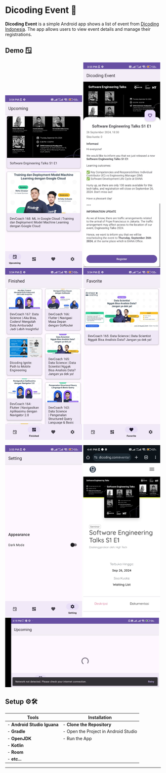 # Dicoding Event 🥳

**Dicoding Event** is a simple Android app shows a list of event from [Dicoding Indonesia](https://www.dicoding.com/events). The app allows users to view event details and manage their registrations.

## Demo 🪟 

<img src="demo-img/upcoming.jpg" width="249" alt="Demo 1" /> <img src="demo-img/detail.jpg" width="249" alt="Demo 2" /> <img src="demo-img/finished.jpg" width="249" alt="Demo 3" /> <img src="demo-img/favorite.jpg" width="249" alt="Demo 4" />

<img src="demo-img/theme.jpg" width="249" alt="Demo 5" /> <img src="demo-img/register.jpg" width="249" alt="Demo 6" /> <img src="demo-img/no-internet.jpg" width="498" alt="Demo 7" />

## Setup ⚙️🛠️

| Tools                                                 | Installation                                  |
| ----------------------------------------------------- | --------------------------------------------- |
| - **Android Studio Iguana**                           | -  **Clone the Repository**                   |
| - **Gradle**                                          | - Open the Project in Android Studio          |
| - **OpenJDK**                                         | - Run the App                                 |
| - **Kotlin**                                          |                                               |
| - **Room**                                            |                                               |
| - **etc...**                                          |                                               |

---
